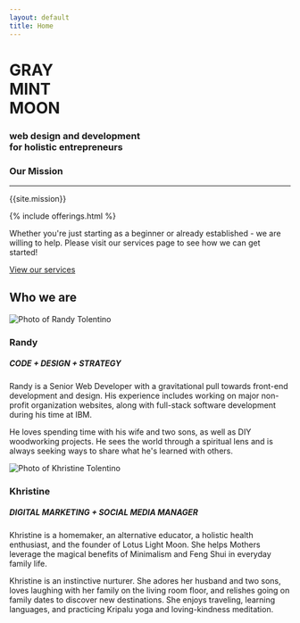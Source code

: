 ```yaml
---
layout: default
title: Home
---
```

<div class="home_splash text_center">
	<div class="container container_xl">
		<h1 class="text_light site_title">
			<span class="home_splash_title_first">GRAY</span><br>
			<span class="home_splash_title_second">MINT</span><br>
			<span class="home_splash_title_third">MOON</span>
		</h1>
		<h3 class="text_white text_light">web design and development<br>
		for holistic entrepreneurs</h3>
	</div>
</div>
<div class="row_sm home_mission">
	<div class="container_lg text_center">
		<h3>Our Mission</h3>
		<hr class="divider_blue">
		<p>{{site.mission}}</p>
	</div>
</div>
{% include offerings.html %}
<div class="row_sm bg_lightgray">
	<div class="container_lg">
		<p class="text_center">Whether you're just starting as a beginner or already established - we are willing to help. Please visit our services page to see how we can get started!</p>
		<a class="page_submit" href="/services">View our services</a>
	</div>
</div>
<div class="row_sm">
	<div class="container_xl">
		<div class="row_xs">
			<div class="text_center">
				<h2>Who we are</h2>
			</div>
		</div>
		<div class="column_half">
			<div class="column_half_block">
				<img class="img_full img_bottom_space" src="{{site.url}}/assets/randy_tolentino.png" alt="Photo of Randy Tolentino">
				<h3 class="text_center text_regular">Randy</h3>
				<h5 class="text_center">CODE + DESIGN + STRATEGY</h5>
				<p class="text_light">Randy is a Senior Web Developer with a gravitational pull towards front-end development and design. His experience includes working on major non-profit organization websites, along with full-stack software development during his time at IBM.</p>
				<p class='text_light'>He loves spending time with his wife and two sons, as well as DIY woodworking projects. He sees the world through a spiritual lens and is always seeking ways to share what he's learned with others.</p>
			</div>
			<div class="column_half_block">
				<img class="img_full img_bottom_space" src="{{site.url}}/assets/khris_tolentino.png" alt="Photo of Khristine Tolentino">
				<h3 class="text_center text_regular">Khristine</h3>
				<h5 class="text_center">DIGITAL MARKETING + SOCIAL MEDIA MANAGER</h5>
				<p class="text_light">Khristine is a homemaker, an alternative educator, a holistic health enthusiast, and the founder of Lotus Light Moon. She helps Mothers leverage the magical benefits of Minimalism and Feng Shui in everyday family life.</p>
				<p class="text_light">Khristine is an instinctive nurturer. She adores her husband and two sons, loves laughing with her family on the living room floor, and relishes going on family dates to discover new destinations. She enjoys traveling, learning languages, and practicing Kripalu yoga and loving-kindness meditation.</p>
			</div>
		</div>
	</div>
</div>